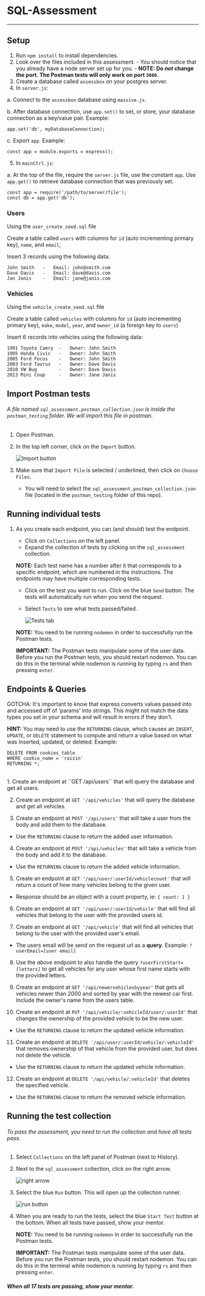 # SQL-Assessment
----

## Setup

  1. Run `npm install` to install dependencies.
  2. Look over the files included in this assessment.
    - You should notice that you already have a node server set up for you.
    - **NOTE: Do *not* change the port. The Postman tests will only work on port `3000`.**
  3. Create a database called `assessbox` on your postgres server.
  4. In `server.js`:

  a. Connect to the `assessbox` database using `massive.js`.

  b.  After database connection, use `app.set()` to set, or store, your database connection as a key/value pair. Example:
  ```
  app.set('db', myDatabaseConnection);
  ```
  c. Export `app`. Example:
  ```
  const app = module.exports = express();
  ```
  5. In `mainCtrl.js`:

  a. At the top of the file, require the `server.js` file, use the constant `app`. Use `app.get()` to retrieve database connection that was previously set.
  ```
  const app = require('/path/to/server/file');
  const db = app.get('db');
  ```
### Users
  Using the `user_create_seed.sql` file

  Create a table called `users` with columns for `id` (auto incrementing primary key), `name`, and `email`;

  Insert 3 records using the following data:
  ```
  John Smith   -   Email: john@smith.com
  Dave Davis   -   Email: dave@davis.com
  Jan Janis    -   Email: jane@janis.com
  ```
### Vehicles
  Using the `vehicle_create_seed.sql` file

  Create a table called `vehicles` with columns for `id` (auto incrementing primary key), `make`, `model`, `year`, and `owner_id` (a foreign key to `users`)

  Insert 6 records into vehicles using the following data:
  ```
  1991 Toyota Camry  -   Owner: John Smith
  1995 Honda Civic   -   Owner: John Smith
  2005 Ford Focus    -   Owner: John Smith
  2003 Ford Taurus   -   Owner: Dave Davis
  2010 VW Bug        -   Owner: Dave Davis
  2013 Mini Coup     -   Owner: Jane Janis
  ```

## Import Postman tests

######  A file named `sql_assessment.postman_collection.json` is inside the `postman_testing` folder. We will import this file in postman.

  1. Open Postman.
  2. In the top left corner, click on the `Import` button.

      ![Import button](images/import_btn.png?raw=true "Import button")

  3. Make sure that ```Import File``` is selected / underlined, then click on ```Choose Files```.

      - You will need to select the ```sql_assessment.postman_collection.json``` file (located in the ```postman_testing``` folder of this repo).

## Running individual tests

  1. As you create each endpoint, you can (and should) test the endpoint.
      - Click on ```Collections``` on the left panel.
      - Expand the collection of tests by clicking on the ```sql_assessment``` collection.

      **NOTE:** Each test name has a number after it that corresponds to a specific endpoint, which are numbered in the instructions. The endpoints may have multiple corresponding tests.

      - Click on the test you want to run. Click on the blue ```Send``` button. The tests will automatically run when you send the request.
      - Select ```Tests``` to see what tests passed/failed.

        ![Tests tab](images/tests_tab.png?raw=true "Tests tab")

      **NOTE:** You need to be running ```nodemon``` in order to successfully run the Postman tests.

      **IMPORTANT:** The Postman tests manipulate some of the user data. Before you run the Postman tests, you should restart nodemon. You can do this in the terminal while nodemon is running by typing ```rs``` and then pressing `enter`.  

## Endpoints & Queries

GOTCHA: It's important to know that express converts values passed into and accessed off of 'params' into strings. This might not match the data types you set in your schema and will result in errors if they don't.


**HINT:** You may need to use the `RETURNING` clause, which causes an `INSERT`, `UPDATE`, or `DELETE` statement to compute and return a value based on what was inserted, updated, or deleted. Example:
```
DELETE FROM cookies_table
WHERE cookie_name = 'raisin'
RETURNING *;
```

<br>
1. Create an endpoint at ``GET /api/users`` that will query the database and get all users.

2. Create an endpoint at `GET '/api/vehicles'` that will query the database and get all vehicles.

3. Create an endpoint at `POST '/api/users'` that will take a user from the body and add them to the database.
  * Use the  `RETURNING` clause to return the added user information.

4. Create an endpoint at `POST '/api/vehicles'` that will take a vehicle from the body and add it to the database.
  * Use the  `RETURNING` clause to return the added vehicle information.

5. Create an endpoint at `GET '/api/user/:userId/vehiclecount'` that will return a count of how many vehicles belong to the given user.
 * Response should be an object with a count property, ie: `{ count: 1 }`

6. Create an endpoint at `GET '/api/user/:userId/vehicle'` that will find all vehicles that belong to the user with the provided users id.

7. Create an endpoint at `GET '/api/vehicle'` that will find all vehicles that belong to the user with the provided user's email.
  * The users email will be send on the request url as a **query**. Example: `?userEmail=[user email]`

8. Use the *above* endpoint to also handle the query `?userFirstStart=[letters]` to get all vehicles for any user whose first name starts with the provided letters.

9. Create an endpoint at `GET '/api/newervehiclesbyyear'` that gets all vehicles newer than 2000 and sorted by year with the newest car first. Include the owner's name from the users table.

10. Create an endpoint at `PUT '/api/vehicle/:vehicleId/user/:userId'` that changes the ownership of the provided vehicle to be the new user.
  * Use the  `RETURNING` clause to return the updated vehicle information.

11. Create an endpoint at `DELETE '/api/user/:userId/vehicle/:vehicleId'` that removes ownership of that vehicle from the provided user, but does not delete the vehicle.
  * Use the  `RETURNING` clause to return the updated vehicle information.

12. Create an endpoint at `DELETE '/api/vehicle/:vehicleId'` that deletes the specified vehicle.
  * Use the  `RETURNING` clause to return the removed vehicle information.

## Running the test collection

######  To pass the assessment, you need to run the collection and have all tests pass.

1. Select ```Collections``` on the left panel of Postman (next to History).
2. Next to the ```sql_assessment``` collection, click on the right arrow.

    ![right arrow](images/right_arrow.png?raw=true "right arrow")

3. Select the blue ```Run``` button. This will open up the collection runner.

    ![run button](images/run_btn.png?raw=true "run button")

4. When you are ready to run the tests, select the blue ```Start Test``` button at the bottom. When all tests have passed, show your mentor.

    **NOTE:** You need to be running ```nodemon``` in order to successfully run the Postman tests.

    **IMPORTANT:** The Postman tests manipulate some of the user data. Before you run the Postman tests, you should restart nodemon. You can do this in the terminal while nodemon is running by typing ```rs``` and then pressing ```enter```.

##### When all 17 tests are passing, show your mentor.
